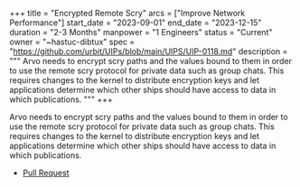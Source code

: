 +++
title = "Encrypted Remote Scry"
arcs = ["Improve Network Performance"]
start_date = "2023-09-01"
end_date = "2023-12-15"
duration = "2-3 Months"
manpower = "1 Engineers"
status = "Current"
owner = "~hastuc-dibtux"
spec = "https://github.com/urbit/UIPs/blob/main/UIPS/UIP-0118.md"
description = """
Arvo needs to encrypt scry paths and the values bound to them in order to use the remote scry protocol for private data such as group chats.  This requires changes to the kernel to distribute encryption keys and let applications determine which other ships should have access to data in which publications.
"""
+++

Arvo needs to encrypt scry paths and the values bound to them in order to use the remote scry protocol for private data such as group chats.  This requires changes to the kernel to distribute encryption keys and let applications determine which other ships should have access to data in which publications.

- [Pull Request](https://github.com/urbit/urbit/pull/6790)

